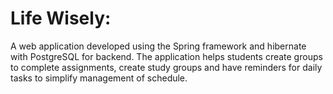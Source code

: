 # Life Wisely: 

A web application developed using the Spring framework and hibernate with PostgreSQL for
backend. The application helps students create groups to complete assignments, create study groups and
have reminders for daily tasks to simplify management of schedule.
